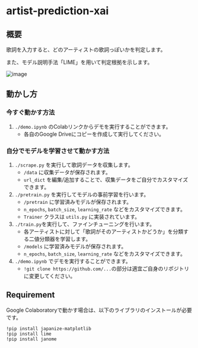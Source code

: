 # artist-prediction-xai

## 概要

歌詞を入力すると、どのアーティストの歌詞っぽいかを判定します。

また、モデル説明手法「LIME」を用いて判定根拠を示します。

![image](https://github.com/matsuda-tkm/artist-prediction-xai/assets/101240248/5ad6c0cd-ecb6-4f22-9be9-23fc544d468b)

## 動かし方

### 今すぐ動かす方法
1. `./demo.ipynb` のColabリンクからデモを実行することができます。
    - 各自のGoogle Driveにコピーを作成して実行してください。

### 自分でモデルを学習させて動かす方法

1. `./scrape.py` を実行して歌詞データを収集します。
    - `/data` に収集データが保存されます。
    - `url_dict` を編集/追加することで、収集データをご自分でカスタマイズできます。
1. `./pretrain.py` を実行してモデルの事前学習を行います。
    - `/pretrain` に学習済みモデルが保存されます。
    - `n_epochs`, `batch_size`, `learning_rate` などをカスタマイズできます。
    - `Trainer` クラスは `utils.py` に実装されています。
1. `./train.py`を実行して、ファインチューニングを行います。
    - 各アーティストに対して「歌詞がそのアーティストかどうか」を分類する二値分類器を学習します。
    - `/models` に学習済みモデルが保存されます。
    - `n_epochs`, `batch_size`, `learning_rate` などをカスタマイズできます。
1. `./demo.ipynb` でデモを実行することができます。 
    - `!git clone https://github.com/...`の部分は適宜ご自身のリポジトリに変更してください。

## Requirement
Google Colaboratoryで動かす場合は、以下のライブラリのインストールが必要です。
```
!pip install japanize-matplotlib
!pip install lime
!pip install janome
```